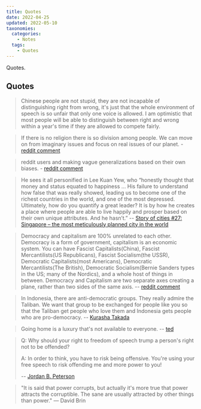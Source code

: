```yaml
---
title: Quotes
date: 2022-04-25
updated: 2022-05-10
taxonomies:
  categories:
    - Notes
  tags:
    - Quotes
---
```


Quotes.

<!-- more -->

## Quotes

> Chinese people are not stupid, they are not incapable of distinguishing right from wrong, it's just that the whole environment of speech is so unfair that only one voice is allowed. I am optimistic that most people will be able to distinguish between right and wrong within a year's time if they are allowed to compete fairly.

> If there is no religion there is so division among people. We can move on from imaginary issues and focus on real issues of our planet. - [reddit comment](https://old.reddit.com/r/IAmA/comments/58h5pd/im_amani_the_founder_of_the_largest_online/d91m2fb/)

> reddit users and making vague generalizations based on their own biases. - [reddit comment](https://old.reddit.com/r/IAmA/comments/ut7yj0/im_bill_gates_cochair_of_the_bill_and_melinda/i992tkz/)

> He sees it all personified in Lee Kuan Yew, who “honestly thought that money and status equated to happiness … His failure to understand how false that was really showed, leading us to become one of the richest countries in the world, and one of the most depressed. Ultimately, how do you quantify a great leader? It is by how he creates a place where people are able to live happily and prosper based on their own unique attributes. And he hasn’t.” -- [Story of cities #27: Singapore – the most meticulously planned city in the world](https://www.theguardian.com/cities/2016/apr/21/story-cities-singapore-carefully-planned-lee-kuan-yew)

> Democracy and capitalism are 100% unrelated to each other. Democracy is a form of government, capitalism is an economic system. You can have Fascist Capitalists(China), Fascist Mercantilists(US Republicans), Fascist Socialism(the USSR), Democratic Capitalists(most Americans), Democratic Mercantilists(The British), Democratic Socialism(Bernie Sanders types in the US; many of the Nordics), and a whole host of things in between. Democracy and Capitalism are two separate axes creating a plane, rather than two sides of the same axis. -- [reddit comment](https://www.reddit.com/r/Ask_Politics/comments/uleb6a/comment/i7xh2x0/?utm_source=reddit&utm_medium=web2x&context=3)

> In Indonesia, there are anti-democratic groups. They really admire the Taliban. We want that group to be exchanged for people like you so that the Taliban get people who love them and Indonesia gets people who are pro-democracy. -- [Kurasha Takada](https://www.youtube.com/watch?v=AMH4gflo4_Y)

> Going home is a luxury that's not available to everyone. -- [ted](https://www.youtube.com/watch?v=HBbBs1ohZtI)

> Q: Why should your right to freedom of speech trump a person's right not to be offended?
>
> A: In order to think, you have to risk being offensive. You're using your free speech to risk offending me and more power to you!
>
> -- [Jordan B. Peterson](https://www.youtube.com/watch?v=8wLCmDtCDAM)

> "It is said that power corrupts, but actually it's more true that power attracts the corruptible. The sane are usually attracted by other things than power." — David Brin

